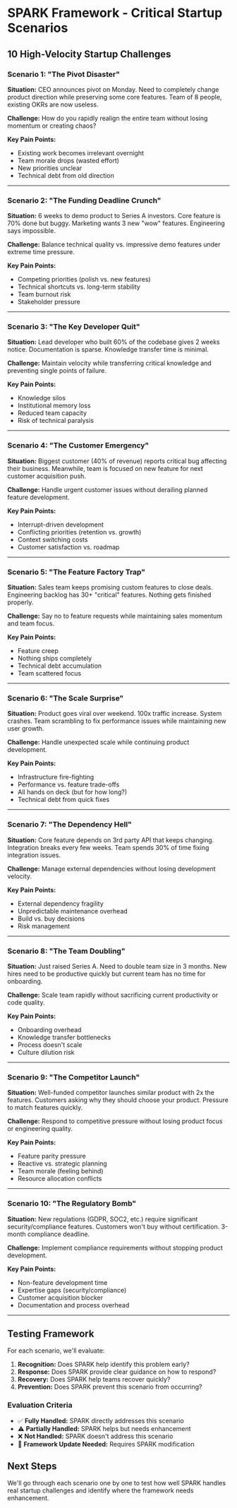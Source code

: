 # SPARK Framework - Critical Startup Scenarios

## 10 High-Velocity Startup Challenges

### Scenario 1: "The Pivot Disaster"
**Situation:** CEO announces pivot on Monday. Need to completely change product direction while preserving some core features. Team of 8 people, existing OKRs are now useless.

**Challenge:** How do you rapidly realign the entire team without losing momentum or creating chaos?

**Key Pain Points:**
- Existing work becomes irrelevant overnight
- Team morale drops (wasted effort)
- New priorities unclear
- Technical debt from old direction

---

### Scenario 2: "The Funding Deadline Crunch"
**Situation:** 6 weeks to demo product to Series A investors. Core feature is 70% done but buggy. Marketing wants 3 new "wow" features. Engineering says impossible.

**Challenge:** Balance technical quality vs. impressive demo features under extreme time pressure.

**Key Pain Points:**
- Competing priorities (polish vs. new features)
- Technical shortcuts vs. long-term stability
- Team burnout risk
- Stakeholder pressure

---

### Scenario 3: "The Key Developer Quit"
**Situation:** Lead developer who built 60% of the codebase gives 2 weeks notice. Documentation is sparse. Knowledge transfer time is minimal.

**Challenge:** Maintain velocity while transferring critical knowledge and preventing single points of failure.

**Key Pain Points:**
- Knowledge silos
- Institutional memory loss
- Reduced team capacity
- Risk of technical paralysis

---

### Scenario 4: "The Customer Emergency"
**Situation:** Biggest customer (40% of revenue) reports critical bug affecting their business. Meanwhile, team is focused on new feature for next customer acquisition push.

**Challenge:** Handle urgent customer issues without derailing planned feature development.

**Key Pain Points:**
- Interrupt-driven development
- Conflicting priorities (retention vs. growth)
- Context switching costs
- Customer satisfaction vs. roadmap

---

### Scenario 5: "The Feature Factory Trap"
**Situation:** Sales team keeps promising custom features to close deals. Engineering backlog has 30+ "critical" features. Nothing gets finished properly.

**Challenge:** Say no to feature requests while maintaining sales momentum and team focus.

**Key Pain Points:**
- Feature creep
- Nothing ships completely
- Technical debt accumulation
- Team scattered focus

---

### Scenario 6: "The Scale Surprise"
**Situation:** Product goes viral over weekend. 100x traffic increase. System crashes. Team scrambling to fix performance issues while maintaining new user growth.

**Challenge:** Handle unexpected scale while continuing product development.

**Key Pain Points:**
- Infrastructure fire-fighting
- Performance vs. feature trade-offs
- All hands on deck (but for how long?)
- Technical debt from quick fixes

---

### Scenario 7: "The Dependency Hell"
**Situation:** Core feature depends on 3rd party API that keeps changing. Integration breaks every few weeks. Team spends 30% of time fixing integration issues.

**Challenge:** Manage external dependencies without losing development velocity.

**Key Pain Points:**
- External dependency fragility
- Unpredictable maintenance overhead
- Build vs. buy decisions
- Risk management

---

### Scenario 8: "The Team Doubling"
**Situation:** Just raised Series A. Need to double team size in 3 months. New hires need to be productive quickly but current team has no time for onboarding.

**Challenge:** Scale team rapidly without sacrificing current productivity or code quality.

**Key Pain Points:**
- Onboarding overhead
- Knowledge transfer bottlenecks
- Process doesn't scale
- Culture dilution risk

---

### Scenario 9: "The Competitor Launch"
**Situation:** Well-funded competitor launches similar product with 2x the features. Customers asking why they should choose your product. Pressure to match features quickly.

**Challenge:** Respond to competitive pressure without losing product focus or engineering quality.

**Key Pain Points:**
- Feature parity pressure
- Reactive vs. strategic planning
- Team morale (feeling behind)
- Resource allocation conflicts

---

### Scenario 10: "The Regulatory Bomb"
**Situation:** New regulations (GDPR, SOC2, etc.) require significant security/compliance features. Customers won't buy without certification. 3-month compliance deadline.

**Challenge:** Implement compliance requirements without stopping product development.

**Key Pain Points:**
- Non-feature development time
- Expertise gaps (security/compliance)
- Customer acquisition blocker
- Documentation and process overhead

---

## Testing Framework

For each scenario, we'll evaluate:

1. **Recognition:** Does SPARK help identify this problem early?
2. **Response:** Does SPARK provide clear guidance on how to respond?
3. **Recovery:** Does SPARK help teams recover quickly?
4. **Prevention:** Does SPARK prevent this scenario from occurring?

### Evaluation Criteria

- ✅ **Fully Handled:** SPARK directly addresses this scenario
- ⚠️ **Partially Handled:** SPARK helps but needs enhancement
- ❌ **Not Handled:** SPARK doesn't address this scenario
- 🔄 **Framework Update Needed:** Requires SPARK modification

## Next Steps

We'll go through each scenario one by one to test how well SPARK handles real startup challenges and identify where the framework needs enhancement.